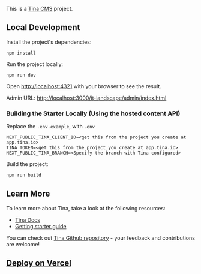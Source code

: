 This is a [Tina CMS](https://tina.io/) project.

## Local Development

Install the project's dependencies:

```
npm install
```

Run the project locally:

```
npm run dev
```

Open [http://localhost:4321](http://localhost:3000) with your browser to see the result.

Admin URL: [http://localhost:3000/it-landscape/admin/index.html](http://localhost:3000/it-landscape/admin/index.html)

### Building the Starter Locally (Using the hosted content API)

Replace the `.env.example`, with `.env`

```
NEXT_PUBLIC_TINA_CLIENT_ID=<get this from the project you create at app.tina.io>
TINA_TOKEN=<get this from the project you create at app.tina.io>
NEXT_PUBLIC_TINA_BRANCH=<Specify the branch with Tina configured>
```

Build the project:

```bash
npm run build
```

## Learn More

To learn more about Tina, take a look at the following resources:

- [Tina Docs](https://tina.io/docs)
- [Getting starter guide](https://tina.io/guides/tina-cloud/starter/overview/)

You can check out [Tina Github repository](https://github.com/tinacms/tinacms) - your feedback and contributions are welcome!

## [Deploy on Vercel](https://tina.io/guides/tina-cloud/add-tinacms-to-existing-site/deployment/)
